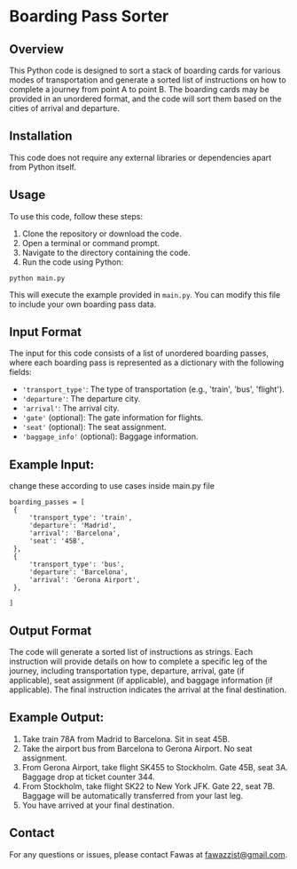 
Boarding Pass Sorter
=====================

Overview
--------

This Python code is designed to sort a stack of boarding cards for various modes of transportation and generate a sorted list of instructions on how to complete a journey from point A to point B. The boarding cards may be provided in an unordered format, and the code will sort them based on the cities of arrival and departure.

Installation
------------

This code does not require any external libraries or dependencies apart from Python itself.

Usage
-----

To use this code, follow these steps:

1. Clone the repository or download the code.
2. Open a terminal or command prompt.
3. Navigate to the directory containing the code.
4. Run the code using Python:



```
python main.py
```



This will execute the example provided in `main.py`. You can modify this file to include your own boarding pass data.

Input Format
------------

The input for this code consists of a list of unordered boarding passes, where each boarding pass is represented as a dictionary with the following fields:

- `'transport_type'`: The type of transportation (e.g., 'train', 'bus', 'flight').
- `'departure'`: The departure city.
- `'arrival'`: The arrival city.
- `'gate'` (optional): The gate information for flights.
- `'seat'` (optional): The seat assignment.
- `'baggage_info'` (optional): Baggage information.

Example Input:
-------------

change these according to use cases inside main.py file 

```
boarding_passes = [
 {
     'transport_type': 'train',
     'departure': 'Madrid',
     'arrival': 'Barcelona',
     'seat': '45B',
 },
 {
     'transport_type': 'bus',
     'departure': 'Barcelona',
     'arrival': 'Gerona Airport',
 },

]

```


Output Format
---------
The code will generate a sorted list of instructions as strings. Each instruction will provide details on how to complete a specific leg of the journey, including transportation type, departure, arrival, gate (if applicable), seat assignment (if applicable), and baggage information (if applicable). The final instruction indicates the arrival at the final destination.


Example Output:
------
1. Take train 78A from Madrid to Barcelona. Sit in seat 45B.
2. Take the airport bus from Barcelona to Gerona Airport. No seat assignment.
3. From Gerona Airport, take flight SK455 to Stockholm. Gate 45B, seat 3A. Baggage drop at ticket counter 344.
4. From Stockholm, take flight SK22 to New York JFK. Gate 22, seat 7B. Baggage will be automatically transferred from your last leg.
5. You have arrived at your final destination.



Contact
-----
For any questions or issues, please contact Fawas at fawazzist@gmail.com.
